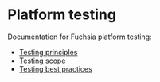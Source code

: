 # Platform testing

Documentation for Fuchsia platform testing:

* [Testing principles](/contribute/testing/principles.md)
* [Testing scope](/contribute/testing/scope.md)
* [Testing best practices](/contribute/testing/best-practices.md)